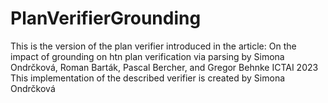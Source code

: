 # PlanVerifierGrounding
This is the version of the plan verifier introduced in the article:  On the impact of grounding on htn plan verification via parsing by Simona Ondrčková, Roman Barták, Pascal Bercher, and Gregor Behnke ICTAI 2023
This implementation of the described verifier is created by Simona Ondrčková
